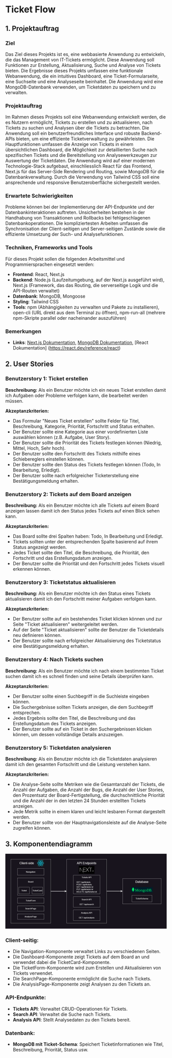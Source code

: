 # Ticket Flow

## 1. Projektauftrag

### Ziel

Das Ziel dieses Projekts ist es, eine webbasierte Anwendung zu entwickeln, die das Management von IT-Tickets ermöglicht. Diese Anwendung soll Funktionen zur Erstellung, Aktualisierung, Suche und Analyse von Tickets bieten. Die Ergebnisse dieses Projekts umfassen eine funktionale Webanwendung, die ein intuitives Dashboard, eine Ticket-Formularseite, eine Suchseite und eine Analyseseite beinhaltet. Die Anwendung wird eine MongoDB-Datenbank verwenden, um Ticketdaten zu speichern und zu verwalten.

### Projektauftrag

Im Rahmen dieses Projekts soll eine Webanwendung entwickelt werden, die es Nutzern ermöglicht, Tickets zu erstellen und zu aktualisieren, nach Tickets zu suchen und Analysen über die Tickets zu betrachten. Die Anwendung soll ein benutzerfreundliches Interface und robuste Backend-APIs bieten, um eine effiziente Ticketverwaltung zu gewährleisten. Die Hauptfunktionen umfassen die Anzeige von Tickets in einem übersichtlichen Dashboard, die Möglichkeit zur detaillierten Suche nach spezifischen Tickets und die Bereitstellung von Analysewerkzeugen zur Auswertung der Ticketdaten. Die Anwendung wird auf einer modernen Technologie-Stack aufgebaut, einschliesslich React für das Frontend, Next.js für das Server-Side Rendering und Routing, sowie MongoDB für die Datenbankverwaltung. Durch die Verwendung von Tailwind CSS soll eine ansprechende und responsive Benutzeroberfläche sichergestellt werden.

### Erwartete Schwierigkeiten

Probleme können bei der Implementierung der API-Endpunkte und der Datenbankinteraktionen auftreten. Unsicherheiten bestehen in der Handhabung von Transaktionen und Rollbacks bei fehlgeschlagenen Datenbankoperationen. Die kompliziertesten Arbeiten umfassen die Synchronisation der Client-seitigen und Server-seitigen Zustände sowie die effiziente Umsetzung der Such- und Analysefunktionen.

### Techniken, Frameworks und Tools

Für dieses Projekt sollen die folgenden Arbeitsmittel und Programmiersprachen eingesetzt werden:

- **Frontend**: React, Next.js
- **Backend**: Node.js (Laufzeitumgebung, auf der Next.js ausgeführt wird), Next.js (Framework, das das Routing, die serverseitige Logik und die API-Routen verwaltet)
- **Datenbank**: MongoDB, Mongoose
- **Styling**: Tailwind CSS
- **Tools**: npm (Abhängigkeiten zu verwalten und Pakete zu installieren), open-cli (URL direkt aus dem Terminal zu öffnen), npm-run-all (mehrere npm-Skripte parallel oder nacheinander auszuführen)

### Bemerkungen

- **Links**: [Next.js Dokumentation](https://nextjs.org/docs), [MongoDB Dokumentation](https://docs.mongodb.com/), [React Dokumentation] (https://react.dev/reference/react)

## 2. User Stories

### Benutzerstory 1: Ticket erstellen

**Beschreibung:** Als ein Benutzer möchte ich ein neues Ticket erstellen damit ich Aufgaben oder Probleme verfolgen kann, die bearbeitet werden müssen.

**Akzeptanzkriterien:**

- Das Formular "Neues Ticket erstellen" sollte Felder für Titel, Beschreibung, Kategorie, Priorität, Fortschritt und Status enthalten.
- Der Benutzer sollte eine Kategorie aus einer vordefinierten Liste auswählen können (z.B. Aufgabe, User Story).
- Der Benutzer sollte die Priorität des Tickets festlegen können (Niedrig, Mittel, Hoch, Sehr hoch).
- Der Benutzer sollte den Fortschritt des Tickets mithilfe eines Schiebereglers einstellen können.
- Der Benutzer sollte den Status des Tickets festlegen können (Todo, In Bearbeitung, Erledigt).
- Der Benutzer sollte nach erfolgreicher Ticketerstellung eine Bestätigungsmeldung erhalten.

### Benutzerstory 2: Tickets auf dem Board anzeigen

**Beschreibung:** Als ein Benutzer möchte ich alle Tickets auf einem Board anzeigen lassen damit ich den Status jedes Tickets auf einen Blick sehen kann.

**Akzeptanzkriterien:**

- Das Board sollte drei Spalten haben: Todo, In Bearbeitung und Erledigt.
- Tickets sollten unter der entsprechenden Spalte basierend auf ihrem Status angezeigt werden.
- Jedes Ticket sollte den Titel, die Beschreibung, die Priorität, den Fortschritt und das Erstellungsdatum anzeigen.
- Der Benutzer sollte die Priorität und den Fortschritt jedes Tickets visuell erkennen können.

### Benutzerstory 3: Ticketstatus aktualisieren

**Beschreibung:** Als ein Benutzer möchte ich den Status eines Tickets aktualisieren damit ich den Fortschritt meiner Aufgaben verfolgen kann.

**Akzeptanzkriterien:**

- Der Benutzer sollte auf ein bestehendes Ticket klicken können und zur Seite "Ticket aktualisieren" weitergeleitet werden.
- Auf der Seite "Ticket aktualisieren" sollte der Benutzer die Ticketdetails neu definieren können.
- Der Benutzer sollte nach erfolgreicher Aktualisierung des Ticketstatus eine Bestätigungsmeldung erhalten.

### Benutzerstory 4: Nach Tickets suchen

**Beschreibung:** Als ein Benutzer möchte ich nach einem bestimmten Ticket suchen damit ich es schnell finden und seine Details überprüfen kann.

**Akzeptanzkriterien:**

- Der Benutzer sollte einen Suchbegriff in die Suchleiste eingeben können.
- Die Suchergebnisse sollten Tickets anzeigen, die dem Suchbegriff entsprechen.
- Jedes Ergebnis sollte den Titel, die Beschreibung und das Erstellungsdatum des Tickets anzeigen.
- Der Benutzer sollte auf ein Ticket in den Suchergebnissen klicken können, um dessen vollständige Details anzuzeigen.

### Benutzerstory 5: Ticketdaten analysieren

**Beschreibung:** Als ein Benutzer möchte ich die Ticketdaten analysieren damit ich den gesamten Fortschritt und die Leistung verstehen kann.

**Akzeptanzkriterien:**

- Die Analyse-Seite sollte Metriken wie die Gesamtanzahl der Tickets, die Anzahl der Aufgaben, die Anzahl der Bugs, die Anzahl der User Stories, den Prozentsatz der Board-Fertigstellung, die durchschnittliche Priorität und die Anzahl der in den letzten 24 Stunden erstellten Tickets anzeigen.
- Jede Metrik sollte in einem klaren und leicht lesbaren Format dargestellt werden.
- Der Benutzer sollte von der Hauptnavigationsleiste auf die Analyse-Seite zugreifen können.

## 3. Komponentendiagramm

![Komponentendiagramm](public/componentdiagram-tf.png)

### Client-seitig:

- Die Navigation-Komponente verwaltet Links zu verschiedenen Seiten.
- Die Dashboard-Komponente zeigt Tickets auf dem Board an und verwendet dabei die TicketCard-Komponente.
- Die TicketForm-Komponente wird zum Erstellen und Aktualisieren von Tickets verwendet.
- Die SearchPage-Komponente ermöglicht die Suche nach Tickets.
- Die AnalysisPage-Komponente zeigt Analysen zu den Tickets an.

### API-Endpunkte:

- **Tickets API**: Verwaltet CRUD-Operationen für Tickets.
- **Search API**: Verwaltet die Suche nach Tickets.
- **Analysis API**: Stellt Analysedaten zu den Tickets bereit.

### Datenbank:

- **MongoDB mit Ticket-Schema**: Speichert Ticketinformationen wie Titel, Beschreibung, Priorität, Status usw.
